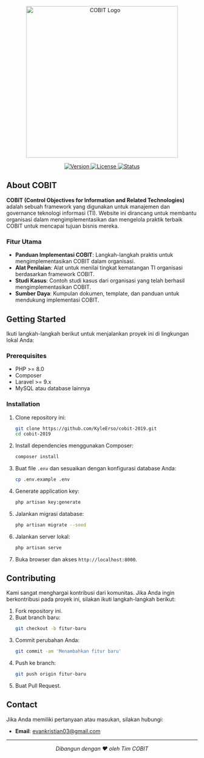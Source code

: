 <p align="center">
  <a href="#">
    <img src="https://via.placeholder.com](https://encrypted-tbn0.gstatic.com/images?q=tbn:ANd9GcThFdeZX6lAiGB_sXnAztoVIWE8KGWzAR6Cpw&s)/400x200.png?text=COBIT+Logo" alt="COBIT Logo" width="400">
  </a>
</p>

<p align="center">
  <a href="#">
    <img src="https://img.shields.io/badge/Version-1.0.0-blue" alt="Version">
  </a>
  <a href="#">
    <img src="https://img.shields.io/badge/License-MIT-green" alt="License">
  </a>
  <a href="#">
    <img src="https://img.shields.io/badge/Status-Active-brightgreen" alt="Status">
  </a>
</p>

## About COBIT

**COBIT (Control Objectives for Information and Related Technologies)** adalah sebuah framework yang digunakan untuk manajemen dan governance teknologi informasi (TI). Website ini dirancang untuk membantu organisasi dalam mengimplementasikan dan mengelola praktik terbaik COBIT untuk mencapai tujuan bisnis mereka.

### Fitur Utama
- **Panduan Implementasi COBIT**: Langkah-langkah praktis untuk mengimplementasikan COBIT dalam organisasi.
- **Alat Penilaian**: Alat untuk menilai tingkat kematangan TI organisasi berdasarkan framework COBIT.
- **Studi Kasus**: Contoh studi kasus dari organisasi yang telah berhasil mengimplementasikan COBIT.
- **Sumber Daya**: Kumpulan dokumen, template, dan panduan untuk mendukung implementasi COBIT.

## Getting Started

Ikuti langkah-langkah berikut untuk menjalankan proyek ini di lingkungan lokal Anda:

### Prerequisites
- PHP >= 8.0
- Composer
- Laravel >= 9.x
- MySQL atau database lainnya

### Installation
1. Clone repository ini:
   ```bash
   git clone https://github.com/KyleErso/cobit-2019.git
   cd cobit-2019
   ```

2. Install dependencies menggunakan Composer:
   ```bash
   composer install
   ```

3. Buat file `.env` dan sesuaikan dengan konfigurasi database Anda:
   ```bash
   cp .env.example .env
   ```

4. Generate application key:
   ```bash
   php artisan key:generate
   ```

5. Jalankan migrasi database:
   ```bash
   php artisan migrate --seed
   ```

6. Jalankan server lokal:
   ```bash
   php artisan serve
   ```

7. Buka browser dan akses `http://localhost:8000`.

## Contributing

Kami sangat menghargai kontribusi dari komunitas. Jika Anda ingin berkontribusi pada proyek ini, silakan ikuti langkah-langkah berikut:
1. Fork repository ini.
2. Buat branch baru:
   ```bash
   git checkout -b fitur-baru
   ```
3. Commit perubahan Anda:
   ```bash
   git commit -am 'Menambahkan fitur baru'
   ```
4. Push ke branch:
   ```bash
   git push origin fitur-baru
   ```
5. Buat Pull Request.


## Contact

Jika Anda memiliki pertanyaan atau masukan, silakan hubungi:
- **Email**: evankristian03@gmail.com

---

<p align="center">
  <em>Dibangun dengan ❤️ oleh Tim COBIT</em>
</p>
